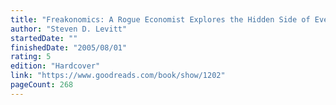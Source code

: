 ```yaml
---
title: "Freakonomics: A Rogue Economist Explores the Hidden Side of Everything"
author: "Steven D. Levitt"
startedDate: ""
finishedDate: "2005/08/01"
rating: 5
edition: "Hardcover"
link: "https://www.goodreads.com/book/show/1202"
pageCount: 268
---
```



